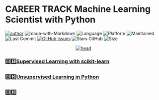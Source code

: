 # CAREER TRACK Machine Learning Scientist with Python
[![author](https://img.shields.io/badge/author-mohd--faizy-red)](https://github.com/mohd-faizy)
![made-with-Markdown](https://img.shields.io/badge/Made%20with-markdown-blue)
![Language](https://img.shields.io/github/languages/top/mohd-faizy/CAREER-TRACK-Machine-Learning-Scientist-with-Python)
![Platform](https://img.shields.io/badge/platform-jupyter%20labs-blue)
![Maintained](https://img.shields.io/maintenance/yes/2021)
![Last Commit](https://img.shields.io/github/last-commit/mohd-faizy/CAREER-TRACK-Machine-Learning-Scientist-with-Python)
[![GitHub issues](https://img.shields.io/github/issues/mohd-faizy/CAREER-TRACK-Machine-Learning-Scientist-with-Python)](https://github.com/mohd-faizy/CAREER-TRACK-Machine-Learning-Scientist-with-Python)
![Stars GitHub](https://img.shields.io/github/stars/mohd-faizy/CAREER-TRACK-Machine-Learning-Scientist-with-Python)
![Size](https://img.shields.io/github/repo-size/mohd-faizy/CAREER-TRACK-Machine-Learning-Scientist-with-Python)

 <p align='center'>
  <a href="#">
    <img src='https://github.com/mohd-faizy/CAREER-TRACK-Machine-Learning-Scientist-with-Python/blob/main/_oth/head.gif?raw=true' alt="head">
  </a>
</p>

### :zero::one:[Supervised Learning with scikit-learn](https://github.com/mohd-faizy/CAREER-TRACK-Machine-Learning-Scientist-with-Python/tree/main/01_Supervised%20Learning%20with%20scikit-learn)
### :zero::two:[Unsupervised Learning in Python](https://github.com/mohd-faizy/CAREER-TRACK-Machine-Learning-Scientist-with-Python/tree/main/02_Unsupervised%20Learning%20in%20Python)

### :zero::three:
